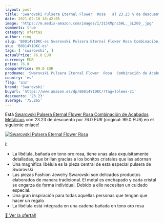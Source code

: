 ```yaml
---
layout: post
title: 'Swarovski Pulsera Eternal Flower  Rosa   al 23.23 % de descuento'
date: 2021-02-10 18:42:05
image: 'https://m.media-amazon.com/images/I/315XMpncSHL._SL200_.jpg'
comments: true
category: ofertas
author: ring
slug: 'B0814Y1DKC-es Swarovski Pulsera Eternal Flower Rosa Combinación de...'
sku: 'B0814Y1DKC-es'
tags: [ 'swarovski', ]
actualPrice: 76.0 EUR
currency: EUR
price: 76.0
comparePrice: 99.0 EUR
prodname: 'Swarovski Pulsera Eternal Flower  Rosa  Combinación de Acabados Metálicos'
country: 'es'
flag: '🇪🇸'
brand: 'Swarovski'
buyurl: 'https://www.amazon.es/dp/B0814Y1DKC/?tag=tolees-21'
descuento: '23.23'
average: '75.265'
---
```


Está [Swarovski Pulsera Eternal Flower  Rosa  Combinación de Acabados Metálicos](https://www.amazon.es/dp/B0814Y1DKC/?tag=tolees-21) con 23.23 de descuento por 76.0 EUR (original: 99.0 EUR) en el siguiente enlace!

[![Swarovski Pulsera Eternal Flower  Rosa  ](https://m.media-amazon.com/images/I/315XMpncSHL._SL200_.jpg)](https://www.amazon.es/dp/B0814Y1DKC/?tag=tolees-21)

ℹ️:

- La libélula, bañada en tono oro rosa, tiene unas alas exquisitamente detalladas, que brillan gracias a los bonitos cristales que las adornan
- Una magnífica libélula es la pieza central de esta especial pulsera de Swarovski
- Las piezas Fashion Jewelry Swarovski son delicados productos elaborados de manera tradicional. El metal es enchapado y cada cristal se engarza de forma individual. Debido a ello necesitan un cuidado especial.
- Una gran inspiración para todas aquellas personas que tengan que hacer un regalo
- La libélula está integrada en una cadena bañada en tono oro rosa

[🛒 Ver la oferta!!](https://www.amazon.es/dp/B0814Y1DKC/?tag=tolees-21)
